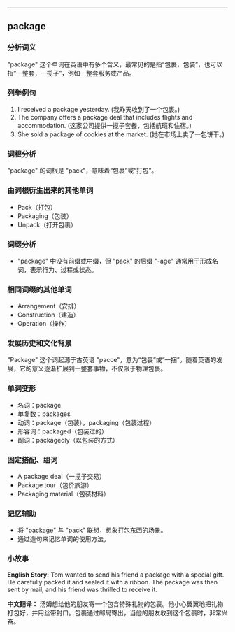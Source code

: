 
---------------
## package
### 分析词义
"package" 这个单词在英语中有多个含义，最常见的是指“包裹，包装”，也可以指“一整套，一揽子”，例如一整套服务或产品。

### 列举例句
1. I received a package yesterday. (我昨天收到了一个包裹。)
2. The company offers a package deal that includes flights and accommodation. (这家公司提供一揽子套餐，包括航班和住宿。)
3. She sold a package of cookies at the market. (她在市场上卖了一包饼干。)

### 词根分析
"package" 的词根是 "pack"，意味着“包裹”或“打包”。

### 由词根衍生出来的其他单词
- Pack（打包）
- Packaging（包装）
- Unpack（打开包裹）

### 词缀分析
- "package" 中没有前缀或中缀，但 "pack" 的后缀 "-age" 通常用于形成名词，表示行为、过程或状态。

### 相同词缀的其他单词
- Arrangement（安排）
- Construction（建造）
- Operation（操作）

### 发展历史和文化背景
"Package" 这个词起源于古英语 "pacce"，意为“包裹”或“一捆”。随着英语的发展，它的意义逐渐扩展到一整套事物，不仅限于物理包裹。

### 单词变形
- 名词：package
- 单复数：packages
- 动词：package（包装），packaging（包装过程）
- 形容词：packaged（包装过的）
- 副词：packagedly（以包装的方式）

### 固定搭配、组词
- A package deal（一揽子交易）
- Package tour（包价旅游）
- Packaging material（包装材料）

### 记忆辅助
- 将 "package" 与 "pack" 联想，想象打包东西的场景。
- 通过造句来记忆单词的使用方法。

### 小故事
**English Story:**
Tom wanted to send his friend a package with a special gift. He carefully packed it and sealed it with a ribbon. The package was then sent by mail, and his friend was thrilled to receive it.

**中文翻译：**
汤姆想给他的朋友寄一个包含特殊礼物的包裹。他小心翼翼地把礼物打包好，并用丝带封口。包裹通过邮局寄出，当他的朋友收到这个包裹时，非常兴奋。

